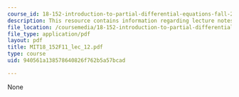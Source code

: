 ```yaml
---
course_id: 18-152-introduction-to-partial-differential-equations-fall-2011
description: This resource contains information regarding lecture notes.
file_location: /coursemedia/18-152-introduction-to-partial-differential-equations-fall-2011/940561a138578640826f762b5a57bcad_MIT18_152F11_lec_12.pdf
file_type: application/pdf
layout: pdf
title: MIT18_152F11_lec_12.pdf
type: course
uid: 940561a138578640826f762b5a57bcad

---
```

None